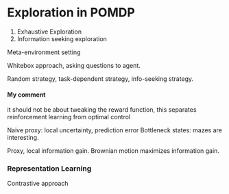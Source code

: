 # Exploration in POMDP

1) Exhaustive Exploration
2) Information seeking exploration

Meta-environment setting

Whitebox approach, asking questions to agent.

Random strategy, task-dependent strategy, info-seeking strategy.

#### My comment
it should not be about tweaking the reward function, this separates reinforcement learning from optimal control 

Naive proxy: local uncertainty, prediction error
Bottleneck states: mazes are interesting.

Proxy, local information gain.
Brownian motion maximizes information gain. 


### Representation Learning

Contrastive approach
